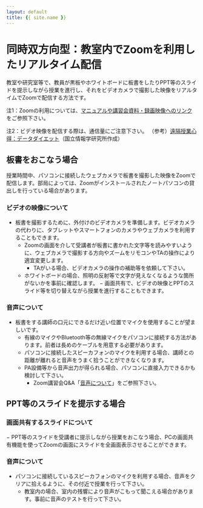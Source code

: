 ```yaml
---
layout: default
title: {{ site.name }}
---
```

# 同時双方向型：教室内でZoomを利用したリアルタイム配信

教室や研究室等で、教員が黒板やホワイトボードに板書をしたりPPT等のスライドを提示しながら授業を進行し、それをビデオカメラで撮影した映像をリアルタイムでZoomで配信する方法です。

注1：Zoomの利用については、[マニュアルや講習会資料・録画映像へのリンク](https://kyoto-u.github.io/online-edu/zoom#anch03)をご参照下さい。

注2：ビデオ映像を配信する際は、通信量にご注意下さい。
（参考）[遠隔授業心得：データダイエット](https://www.nii.ac.jp/event/upload/datadiet.png)（国立情報学研究所作成）

## 板書をおこなう場合

授業時間中、パソコンに接続したウェブカメラで板書を撮影した映像をZoomで配信します。部局によっては、Zoomがインストールされたノートパソコンの貸出しを行っている場合があります。

### ビデオの映像について
- 板書を撮影するために、外付けのビデオカメラを準備します。ビデオカメラの代わりに、タブレットやスマートフォンのカメラやウェブカメラを利用することもできます。
  - Zoomの画面を介して受講者が板書に書かれた文字等を読みやすいように、ウェブカメラで撮影する方向やズームをリモコンやTAの操作により適宜変更します。
    - TAがいる場合、ビデオカメラの操作の補助等を依頼して下さい。
  - ホワイトボードの場合、照明の反射等で文字が見えなくなるような箇所がないかを事前に確認します。
− 画面共有で、ビデオの映像とPPTのスライド等を切り替えながら授業を進行することもできます。
### 音声について
- 板書をする講師の口元にできるだけ近い位置でマイクを使用することが望ましいです。
  - 有線のマイクやBluetooth等の無線マイクをパソコンに接続する方法があります。前者は長めのケーブルを用意する必要があります。
  - パソコンに接続したスピーカフォンのマイクを利用する場合、講師との距離が離れると音声をうまく拾うことができなくなります。
  - PA設備等から音声出力が得られる場合、パソコンに直接入力できるかも検討して下さい。
    - Zoom講習会Q&A「[音声について](https://kubar.rd.iimc.kyoto-u.ac.jp/zoom/qa.html#anchor09)」をご参照下さい。

## PPT等のスライドを提示する場合

### 画面共有するスライドについて
− PPT等のスライドを受講者に提示しながら授業をおこなう場合、PCの画面共有機能を使ってZoomの画面にスライドを全画面表示させることができます。
### 音声について
- パソコンに接続しているスピーカフォンのマイクを利用する場合、音声をクリアに拾えるように、その付近で授業を行って下さい。
  - 教室内の場合、室内の残響により音声がこもって聞こえる場合があります。事前に音声のテストを行って下さい。
